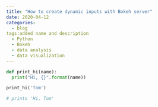 ```yaml
---
title: "How to create dynamic inputs with Bokeh server"
date: 2020-04-12
categories:
  - blog
tags:added name and description
  - Python
  - Bokeh
  - data analysis
  - data visualization
---
```


```python
def print_hi(name):
  print("Hi, {}".format(name))

print_hi('Tom')

# prints 'Hi, Tom' 
```

[bokeh_org]: https://bokeh.org
